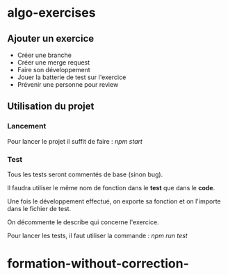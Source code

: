 # algo-exercises

## Ajouter un exercice
- Créer une branche
- Créer une merge request
- Faire son développement
- Jouer la batterie de test sur l'exercice
- Prévenir une personne pour review

## Utilisation du projet

### Lancement
Pour lancer le projet il suffit de faire : _npm start_

### Test
Tous les tests seront commentés de base (sinon bug).

Il faudra utiliser le même nom de fonction dans le __test__ que dans le __code__.

Une fois le développement effectué, on exporte sa fonction et on l'importe dans le fichier de test.

On décommente le describe qui concerne l'exercice.

Pour lancer les tests, il faut utiliser la commande : _npm run test_
# formation-without-correction-
